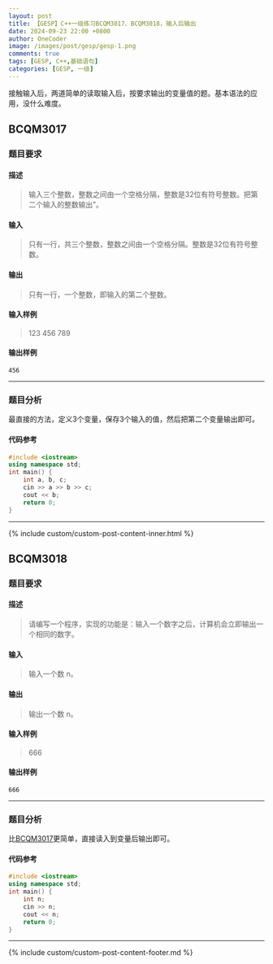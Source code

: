 ```yaml
---
layout: post
title: 【GESP】C++一级练习BCQM3017、BCQM3018，输入后输出
date: 2024-09-23 22:00 +0800
author: OneCoder
image: /images/post/gesp/gesp-1.png
comments: true
tags: [GESP, C++,基础语句]
categories: [GESP, 一级]
---
```

接触输入后，两道简单的读取输入后，按要求输出的变量值的题。基本语法的应用，没什么难度。

<!--more-->

## BCQM3017

### 题目要求

#### 描述

>输入三个整数，整数之间由一个空格分隔，整数是32位有符号整数。把第二个输入的整数输出”。

#### 输入

>只有一行，共三个整数，整数之间由一个空格分隔。整数是32位有符号整数。

#### 输出

>只有一行，一个整数，即输入的第二个整数。

#### 输入样例

>123 456 789

#### 输出样例

```console
456
```

---

### 题目分析

最直接的方法，定义3个变量，保存3个输入的值，然后把第二个变量输出即可。

#### 代码参考

```cpp
#include <iostream>
using namespace std;
int main() {
    int a, b, c;
    cin >> a >> b >> c;
    cout << b;
    return 0;
}
```

---

{% include custom/custom-post-content-inner.html %}

## BCQM3018

### 题目要求

#### 描述

>请编写一个程序，实现的功能是：输入一个数字之后，计算机会立即输出一个相同的数字。

#### 输入

>输入一个数 n。

#### 输出

>输出一个数 n。

#### 输入样例

>666

#### 输出样例

```console
666
```

---

### 题目分析

比[BCQM3017](#bcqm3017)更简单，直接读入到变量后输出即可。

#### 代码参考

```cpp
#include <iostream>
using namespace std;
int main() {
    int n;
    cin >> n;
    cout << n;
    return 0;
}
```

---

{% include custom/custom-post-content-footer.md %}
